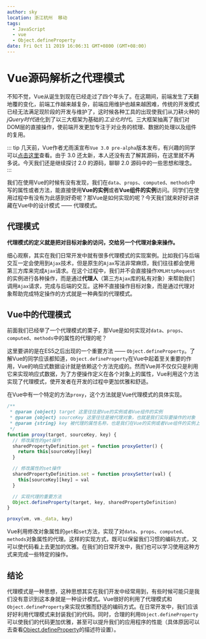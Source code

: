 ```yaml
---
author: sky
location: 浙江杭州	移动
tags: 
  - JavaScript
  - vue
  - Object.defineProperty
date: Fri Oct 11 2019 16:06:31 GMT+0800 (GMT+08:00)
---
```


# Vue源码解析之代理模式

不知不觉，Vue从诞生到现在已经走过了四个年头了。在这期间，前端发生了天翻地覆的变化，前端工作越来越复杂，前端应用维护也越来越困难，传统的开发模式已经无法满足现阶段的开发与维护了，这时候各种工具的出现使我们从刀耕火种的*jQuery时代*进化到了以三大框架为基础的*工业化时代*。三大框架抽离了我们对DOM层的直接操作，使前端开发更加专注于对业务的梳理、数据的处理以及组件的复用。

::: tip
几天前，Vue作者尤雨溪宣布`Vue 3.0 pre-alpha`版本发布，有兴趣的同学可以[点击这里](https://github.com/vuejs/vue-next)查看。由于 3.0 还太新，本人还没有去了解其源码，在这里就不再多说。今天我们还是继续探讨 2.0 的源码，聊聊 2.0 源码中的一些思想和理念。
:::

我们在使用Vue的时候有没有发现，我们在`data`、`props`、`computed`、`methods`中写的属性或者方法，能直接使用**Vue的实例**或者**Vue组件的实例**访问。同学们在使用过程中有没有为此感到好奇呢？那Vue是如何实现的呢？今天我们就来好好讲讲藏在Vue中的设计模式 —— 代理模式。

## 代理模式

**代理模式的定义就是把对目标对象的访问，交给另一个代理对象来操作。**

细心观察，其实在我们日常开发中就有很多代理模式的实现案例。比如我们与后端交互一定会使用到`Ajax`技术，但是原生的`Ajax`写法非常麻烦，我们往往都会使用第三方库来完成`Ajax`请求。在这个过程中，我们并不会直接操作`XMLHttpRequest`的实例进行各种操作，而是通过**代理人**（第三方`Ajax`库的私有对象）来帮助我们调用`Ajax`请求，完成与后端的交互。这种不直接操作目标对象，而是通过代理对象帮助完成特定操作的方式就是一种典型的代理模式。

## Vue中的代理模式

前面我们已经举了一个代理模式的栗子，那Vue是如何实现对`data`、`props`、`computed`、`methods`中的属性的代理的呢？

这里要讲的是在ES5之后出现的一个重要方法 —— `Object.defineProperty`。了解Vue的同学应该都知道，`Object.defineProperty`在Vue中起着至关重要的作用，Vue的响应式数据设计就是依赖这个方法完成的。然而Vue并不仅仅只是利用它来实现响应式数据，为了方便操作定义在各个对象上的属性，Vue利用这个方法实现了代理模式，使开发者在开发的过程中更加优雅和舒适。

在Vue中有一个特定的方法`proxy`，这个方法就是Vue代理模式的具体实现。

```javascript
/**
 * @param {object} target 这里往往是Vue的实例或者Vue组件的实例
 * @param {object} sourceKey 这里往往是被代理对象，也就是我们实际要操作的对象
 * @param {string} key 被代理的属性名称，也是我们在Vue的实例或者Vue组件的实例上操作的属性名称
 */
function proxy(target, sourceKey, key) {
  // 修改属性的get操作
  sharedPropertyDefinition.get = function proxyGetter() {
    return this[sourceKey][key]
  }

  // 修改属性的set操作
  sharedPropertyDefinition.set = function proxySetter(val) {
    this[sourceKey][key] = val
  }

  // 实现代理的重要方法
  Object.defineProperty(target, key, sharedPropertyDefinition)
}

proxy(vm, vm._data, key)
```

Vue利用修改对象属性的`get`和`set`方法，实现了对`data`、`props`、`computed`、`methods`对象属性的代理。这样的实现方式，既可以保留我们习惯的编码方式，又可以使代码看上去更加的优雅。在我们的日常开发中，我们也可以学习使用这种方式来完成一些特定的操作。

## 结论

代理模式是一种思想，这种思想其实在我们开发中经常用到，有些时候可能只是我们没有意识到这本身就是一种设计模式。Vue很好的利用了代理模式和`Object.defineProperty`来实现优雅而舒适的编码方式。在日常开发中，我们应该好好利用代理模式来封装我们的代码。同时，合理的利用`Object.defineProperty`可以使我们的代码更加优雅，甚至可以提升我们的应用程序的性能（具体原因可以去查看[Object.defineProperty](https://developer.mozilla.org/zh-CN/docs/Web/JavaScript/Reference/Global_Objects/Object/defineProperty)的描述符设置）。
